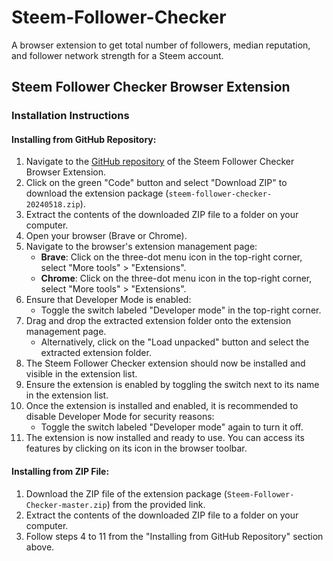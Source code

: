 # Steem-Follower-Checker

A browser extension to get total number of followers, median reputation, and follower network strength for a Steem account.

## Steem Follower Checker Browser Extension

### Installation Instructions

#### Installing from GitHub Repository:

1. Navigate to the [GitHub repository](https://github.com/remlaps/Steem-Follower-Checker.git) of the Steem Follower Checker Browser Extension.
2. Click on the green "Code" button and select "Download ZIP" to download the extension package (`steem-follower-checker-20240518.zip`).
3. Extract the contents of the downloaded ZIP file to a folder on your computer.
4. Open your browser (Brave or Chrome).
5. Navigate to the browser's extension management page:
   - **Brave**: Click on the three-dot menu icon in the top-right corner, select "More tools" > "Extensions".
   - **Chrome**: Click on the three-dot menu icon in the top-right corner, select "More tools" > "Extensions".
6. Ensure that Developer Mode is enabled:
   - Toggle the switch labeled "Developer mode" in the top-right corner.
7. Drag and drop the extracted extension folder onto the extension management page.
   - Alternatively, click on the "Load unpacked" button and select the extracted extension folder.
8. The Steem Follower Checker extension should now be installed and visible in the extension list.
9. Ensure the extension is enabled by toggling the switch next to its name in the extension list.
10. Once the extension is installed and enabled, it is recommended to disable Developer Mode for security reasons:
    - Toggle the switch labeled "Developer mode" again to turn it off.
11. The extension is now installed and ready to use. You can access its features by clicking on its icon in the browser toolbar.

#### Installing from ZIP File:

1. Download the ZIP file of the extension package (`Steem-Follower-Checker-master.zip`) from the provided link.
2. Extract the contents of the downloaded ZIP file to a folder on your computer.
3. Follow steps 4 to 11 from the "Installing from GitHub Repository" section above.
